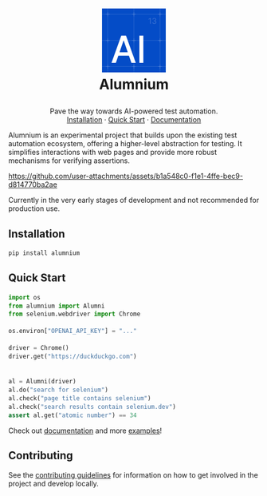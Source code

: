 <h1>
    <p align="center">
        <img src="https://raw.githubusercontent.com/alumnium-hq/alumnium.github.io/efb2afaf0ced7ec07c241445e7b381914281edaf/src/assets/logo.svg" height="128" alt="Logo" />
        <br />
        Alumnium
    </p>
</h1>
<p align="center">
    Pave the way towards AI-powered test automation.
    <br />
    <a href="#installation">Installation</a>
    ·
    <a href="#quick-start">Quick Start</a>
    ·
    <a href="https://alumnium.ai/docs/">Documentation</a>
</p>

Alumnium is an experimental project that builds upon the existing test automation ecosystem, offering a higher-level abstraction for testing. It simplifies interactions with web pages and provide more robust mechanisms for verifying assertions.

https://github.com/user-attachments/assets/b1a548c0-f1e1-4ffe-bec9-d814770ba2ae

Currently in the very early stages of development and not recommended for production use.

## Installation

```bash
pip install alumnium
```

## Quick Start

```python
import os
from alumnium import Alumni
from selenium.webdriver import Chrome

os.environ["OPENAI_API_KEY"] = "..."

driver = Chrome()
driver.get("https://duckduckgo.com")


al = Alumni(driver)
al.do("search for selenium")
al.check("page title contains selenium")
al.check("search results contain selenium.dev")
assert al.get("atomic number") == 34
```

Check out [documentation][1] and more [examples][2]!

## Contributing

See the [contributing guidelines][4] for information on how to get involved in the project and develop locally.



[1]: https://alumnium.ai/docs/
[2]: examples/
[3]: https://alumnium.ai/docs/getting-started/configuration/
[4]: ./CONTRIBUTING.md
